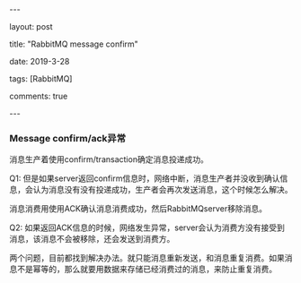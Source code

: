\---

layout: post

title: "RabbitMQ message confirm"

date: 2019-3-28

tags: [RabbitMQ]

comments: true

\---

### Message confirm/ack异常

消息生产着使用confirm/transaction确定消息投递成功。

Q1: 但是如果server返回confirm信息时，网络中断，消息生产者并没收到确认信息，会认为消息没有没有投递成功，生产者会再次发送消息，这个时候怎么解决。

消息消费用使用ACK确认消息消费成功，然后RabbitMQserver移除消息。

Q2: 如果返回ACK信息的时候，网络发生异常，server会认为消费方没有接受到消息，该消息不会被移除，还会发送到消费方。

两个问题，目前都找到解决办法。就只能消息重新发送，和消息重复消费。如果消息不是幂等的，那么就要用数据来存储已经消费过的消息，来防止重复消费。